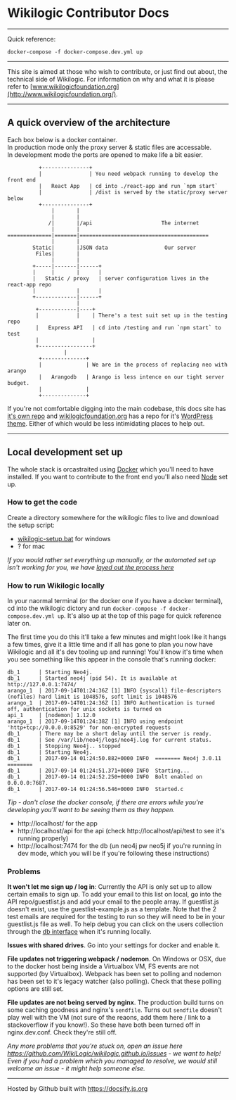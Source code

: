 
# Wikilogic Contributor Docs

---

Quick reference:

`docker-compose -f docker-compose.dev.yml up`
 
---

This site is aimed at those who wish to contribute, or just find out about, the technical side of Wikilogic. For information on why and what it is please refer to [www.wikilogicfoundation.org](http://www.wikilogicfoundation.org/).

---

## A quick overview of the architecture

Each box below is a docker container.  
In production mode only the proxy server & static files are accessable.  
In development mode the ports are opened to make life a bit easier.

```
          +---------------+
          |               | You need webpack running to develop the front end
          |   React App   | cd into ./react-app and run `npm start`
          |               | /dist is served by the static/proxy server below
          +---------------+
              |       |
              |       |
             /|       |/api                      The internet
              |       |
==============|=======|=========================================
              |       |
        Static|       |JSON data                  Our server
         Files|       |
              |       |
        +-----|-------|------+
        |     |       |      |
        |   Static / proxy   | server configuration lives in the react-app repo
        |             |      |
        +-------------|------+
                      |
         +------------|----+
         |            |    | There's a test suit set up in the testing repo 
         |   Express API   | cd into /testing and run `npm start` to test
         |                 | 
         +-----------------+
                  |
          +--------------+
          |              | We are in the process of replacing neo with arango
          |   Arangodb   | Arango is less intence on our tight server budget.
          |              |
          +--------------+
```

If you're not comfortable digging into the main codebase, this docs site has [it's own repo](https://github.com/WikiLogic/wikilogic.github.io) and [wikilogicfoundation.org](http://www.wikilogicfoundation.org/) has a repo for it's [WordPress theme](https://github.com/WikiLogic/foundation). Either of which would be less intimidating places to help out.

---

## Local development set up

The whole stack is orcastraited using [Docker](https://www.docker.com/community-edition) which you'll need to have installed. If you want to contribute to the front end you'll also need [Node](https://nodejs.org) set up.

### How to get the code

Create a directory somewhere for the wikilogic files to live and download the setup script:

 - [wikilogic-setup.bat](https://raw.githubusercontent.com/WikiLogic/wikilogic.github.io/master/wikilogic-setup.bat) for windows
 - ? for mac

_If you would rather set everything up manually, or the automated set up isn't working for you, we have [layed out the process here](setup-manually.md)_

### How to run Wikilogic locally

In your naormal terminal (or the docker one if you have a docker terminal), cd into the wikilogic dictory and run `docker-compose -f docker-compose.dev.yml up`. It's also up at the top of this page for quick reference later on.

The first time you do this it'll take a few minutes and might look like it hangs a few times, give it a little time and if all has gone to plan you now have Wikilogic and all it's dev tooling up and running! You'll know it's time when you see something like this appear in the console that's running docker: 
```
db_1      | Starting Neo4j.
db_1      | Started neo4j (pid 54). It is available at http://127.0.0.1:7474/
arango_1  | 2017-09-14T01:24:36Z [1] INFO {syscall} file-descriptors (nofiles) hard limit is 1048576, soft limit is 1048576
arango_1  | 2017-09-14T01:24:36Z [1] INFO Authentication is turned off, authentication for unix sockets is turned on
api_1     | [nodemon] 1.12.0
arango_1  | 2017-09-14T01:24:38Z [1] INFO using endpoint 'http+tcp://0.0.0.0:8529' for non-encrypted requests
db_1      | There may be a short delay until the server is ready.
db_1      | See /var/lib/neo4j/logs/neo4j.log for current status.
db_1      | Stopping Neo4j.. stopped
db_1      | Starting Neo4j.
db_1      | 2017-09-14 01:24:50.882+0000 INFO  ======== Neo4j 3.0.11 ========
db_1      | 2017-09-14 01:24:51.371+0000 INFO  Starting...
db_1      | 2017-09-14 01:24:52.250+0000 INFO  Bolt enabled on 0.0.0.0:7687.
db_1      | 2017-09-14 01:24:56.546+0000 INFO  Started.c
```

_Tip - don't close the docker console, if there are errors while you're developing you'll want to be seeing them as they happen._

 - http://localhost/ for the app
 - http://localhost/api for the api (check http://localhost/api/test to see it's running properly)
 - http://localhost:7474 for the db (un neo4j pw neo5j if you're running in dev mode, which you will be if you're following these instructions)


### Problems

**It won't let me sign up / log in**: Currently the API is only set up to allow certain emails to sign up. To add your email to this list on local, go into the API repo/guestlist.js and add your email to the people array. If guestlist.js doesn't exist, use the guestlist-example.js as a template. Note that the 2 test emails are required for the testing to run so they will need to be in your guestlist.js file as well. To help debug you can click on the users collection through the [db interface](http://localhost:8529/_db/wl_dev/_admin/aardvark/index.html#collections) when it's running locally.

**Issues with shared drives**. Go into your settings for docker and enable it.

**File updates not triggering webpack / nodemon**. On Windows or OSX, due to the docker host being inside a Virtualbox VM, FS events are not supported (by Virtualbox). Webpack has been set to polling and nodemon has been set to it's legacy watcher (also polling). Check that these polling options are still set.

**File updates are not being served by nginx**. The production build turns on some caching goodness and nginx's `sendfile`. Turns out `sendfile` doesn't play well with the VM (not sure of the reaons, add them here / link to a stackoverflow if you know!). So these have both been turned off in nginx.dev.conf. Check they're still off.

_Any more problems that you're stuck on, open an issue here https://github.com/WikiLogic/wikilogic.github.io/issues - we want to help! Even if you had a problem which you managed to resolve, we would still welcome an issue - it might help someone else._



 ---

 Hosted by Github built with https://docsify.js.org
